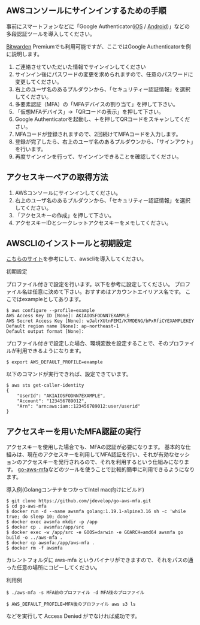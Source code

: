 ## AWSコンソールにサインインするための手順

事前にスマートフォンなどに「Google Authenticator([iOS](https://apps.apple.com/jp/app/google-authenticator/id388497605) / [Android](https://play.google.com/store/apps/details?id=com.google.android.apps.authenticator2&hl=ja&gl=US))」などの多段認証ツールを導入してください。

[Bitwarden](https://go.bitwarden.com/jp/password-management-for-business-teams-organizations/) Premiumでも利用可能ですが、ここではGoogle Authenticatorを例に説明します。

1. ご連絡させていただいた情報でサインインしてください
2. サインイン後にパスワードの変更を求められますので、任意のパスワードに変更してください。
3. 右上のユーザ名のあるプルダウンから、「セキュリティー認証情報」を選択してください。
4. 多要素認証（MFA）の「MFAデバイスの割り当て」を押して下さい。
5. 「仮想MFAデバイス」→「QRコードの表示」を押して下さい。
6. Google Authenticatorを起動し、＋を押してQRコードをスキャンしてください。
7. MFAコードが登録されますので、2回続けてMFAコードを入力します。
8. 登録が完了したら、右上のユーザ名のあるプルダウンから、「サインアウト」を行います。
9. 再度サインインを行って、サインインできることを確認してください。

## アクセスキーペアの取得方法

1. AWSコンソールにサインインしてください。
2. 右上のユーザ名のあるプルダウンから、「セキュリティー認証情報」を選択してください。
3. 「アクセスキーの作成」を押して下さい。
4. アクセスキーIDとシークレットアクセスキーをメモしてください。

## AWSCLIのインストールと初期設定

[こちらのサイト](https://aws.amazon.com/jp/cli/)を参考にして、awscliを導入してください。

初期設定

プロファイル付きで設定を行います。以下を参考に設定してください。
プロファイル名は任意に決めて下さい。おすすめはアカウントエイリアス名です。
ここではexampleとしてあります。

	$ aws configure --profile=example
	AWS Access Key ID [None]: AKIAIOSFODNN7EXAMPLE
	AWS Secret Access Key [None]: wJalrXUtnFEMI/K7MDENG/bPxRfiCYEXAMPLEKEY
	Default region name [None]: ap-northeast-1
	Default output format [None]:

プロファイル付きで設定した場合、環境変数を設定することで、そのプロファイルが利用できるようになります。

	$ export AWS_DEFAULT_PROFILE=example

以下のコマンドが実行できれば、設定できています。

	$ aws sts get-caller-identity
	{
	    "UserId": "AKIAIOSFODNN7EXAMPLE",
	    "Account": "123456789012",
	    "Arn": "arn:aws:iam::123456789012:user/userid"
	}

## アクセスキーを用いたMFA認証の実行

アクセスキーを使用した場合でも、MFAの認証が必要になります。
基本的な仕組みは、現在のアクセスキーを利用してMFA認証を行い、それが有効なセッションのアクセスキーを発行されるので、それを利用するという仕組みになります。
[go-aws-mfa](https://github.com/jdevelop/go-aws-mfa)などのツールを使うことで比較的簡単に利用できるようになります。

導入例(GolangコンテナをつかってIntel mac向けにビルド)

	$ git clone https://github.com/jdevelop/go-aws-mfa.git
	$ cd go-aws-mfa
	$ docker run -d --name awsmfa golang:1.19.1-alpine3.16 sh -c 'while true; do sleep 10; done'
	$ docker exec awsmfa mkdir -p /app
	$ docker cp . awsmfa:/app/src
	$ docker exec -w /app/src -e GOOS=darwin -e GOARCH=amd64 awsmfa go build -o ../aws-mfa .
	$ docker cp awsmfa:/app/aws-mfa .
	$ docker rm -f awsmfa

カレントフォルダに aws-mfa というバイナリができますので、それをパスの通った任意の場所にコピーしてください。

利用例

	$ ./aws-mfa -s MFA前のプロファイル -d MFA後のプロファイル

	$ AWS_DEFAULT_PROFILE=MFA後のプロファイル aws s3 ls

などを実行して Access Denied がでなければ成功です。
